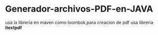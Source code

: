 ﻿# Generador-archivos-PDF-en-JAVA
usa la libreria en maven como  loombok,para creacion de pdf usa libreria  **itextpdf**  
 
 
 

 
 


